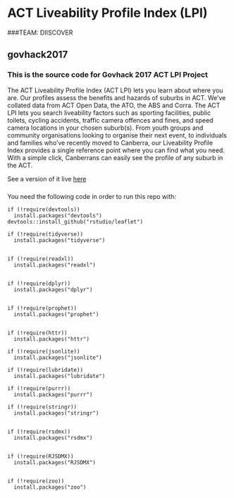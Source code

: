 

# ACT Liveability Profile Index (LPI)

###TEAM: DIISCOVER
## govhack2017


### This is the source code for Govhack 2017 ACT LPI Project

The ACT Liveability Profile Index (ACT LPI) lets you learn about where you are. Our profiles assess the benefits and hazards of suburbs in ACT. We’ve collated data from ACT Open Data, the ATO, the ABS and Corra. The ACT LPI lets you search liveability factors such as sporting facilities, public toilets, cycling accidents, traffic camera offences and fines, and speed camera locations in your chosen suburb(s). From youth groups and community organisations looking to organise their next event, to individuals and families who’ve recently moved to Canberra, our Liveability Profile Index provides a single reference point where you can find what you need. With a simple click, Canberrans can easily see the profile of any suburb in the ACT.

See a version of it live [here](https://densonmilly.wixsite.com/actlpi/)


###



You need the following code in order to run this repo  with:

```
if (!require(devtools))
  install.packages("devtools")
devtools::install_github("rstudio/leaflet")

if (!require(tidyverse))
  install.packages("tidyverse")


if (!require(readxl))
  install.packages("readxl")


if (!require(dplyr))
  install.packages("dplyr")


if (!require(prophet))
  install.packages("prophet")


if (!require(httr))
  install.packages("httr")

if (!require(jsonlite))
  install.packages("jsonlite")

if (!require(lubridate))
  install.packages("lubridate")

if (!require(purrr))
  install.packages("purrr")

if (!require(stringr))
  install.packages("stringr")


if (!require(rsdmx))
  install.packages("rsdmx")


if (!require(RJSDMX))
  install.packages("RJSDMX")


if (!require(zoo))
  install.packages("zoo")



```
